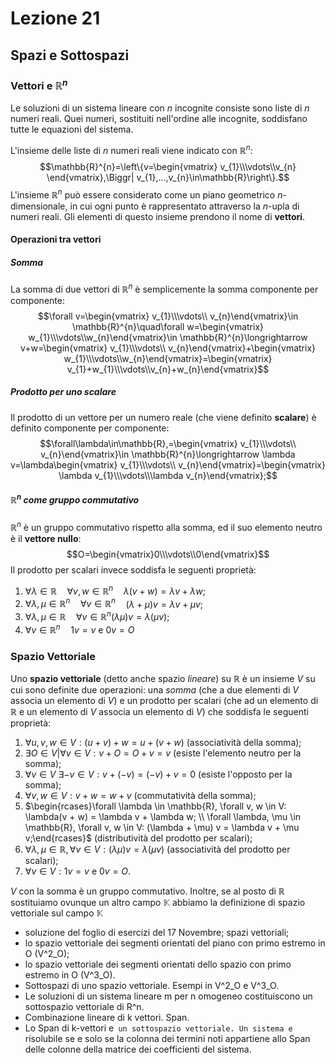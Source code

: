 # Lezione 21
## Spazi e Sottospazi
### Vettori e $\mathbb{R}^{n}$
Le soluzioni di un sistema lineare con $n$ incognite consiste sono liste di $n$ numeri reali. Quei numeri, sostituiti nell'ordine alle incognite, soddisfano tutte le equazioni del sistema.

L'insieme delle liste di $n$ numeri reali viene indicato con $\mathbb{R}^n:$$$\mathbb{R}^{n}=\left\{v=\begin{vmatrix} v_{1}\\\vdots\\v_{n} \end{vmatrix},\Biggr| v_{1},...,v_{n}\in\mathbb{R}\right\}.$$
L'insieme $\mathbb{R}^n$ può essere considerato come un piano geometrico $n$-dimensionale, in cui ogni punto è rappresentato attraverso la $n$-upla di numeri reali. Gli elementi di questo insieme prendono il nome di **vettori**.
#### Operazioni tra vettori
##### Somma
La somma di due vettori di $\mathbb{R}^n$ è semplicemente la somma componente per componente:$$\forall v=\begin{vmatrix} v_{1}\\\vdots\\ v_{n}\end{vmatrix}\in \mathbb{R}^{n}\quad\forall w=\begin{vmatrix} w_{1}\\\vdots\\w_{n}\end{vmatrix}\in \mathbb{R}^{n}\longrightarrow v+w=\begin{vmatrix} v_{1}\\\vdots\\ v_{n}\end{vmatrix}+\begin{vmatrix} w_{1}\\\vdots\\w_{n}\end{vmatrix}=\begin{vmatrix} v_{1}+w_{1}\\\vdots\\v_{n}+w_{n}\end{vmatrix}$$
##### Prodotto per uno scalare
Il prodotto di un vettore per un numero reale (che viene definito **scalare**)  è definito componente per componente: $$\forall\lambda\in\mathbb{R},=\begin{vmatrix} v_{1}\\\vdots\\ v_{n}\end{vmatrix}\in \mathbb{R}^{n}\longrightarrow \lambda v=\lambda\begin{vmatrix} v_{1}\\\vdots\\ v_{n}\end{vmatrix}=\begin{vmatrix} \lambda v_{1}\\\vdots\\\lambda v_{n}\end{vmatrix};$$
##### $\mathbb{R}^n$ come gruppo commutativo
$\mathbb{R}^n$ è un gruppo commutativo rispetto alla somma, ed il suo elemento neutro è il **vettore nullo**:$$O=\begin{vmatrix}0\\\vdots\\0\end{vmatrix}$$
Il prodotto per scalari invece soddisfa le seguenti proprietà:
1) $\forall\lambda\in\mathbb{R}\quad$$\forall v,w\in\mathbb{R}^{n}\quad$$\lambda(v+w)=\lambda v+\lambda w;$
2) $\forall\lambda,\mu\in\mathbb{R}^{n}\quad$$\forall v\in\mathbb{R}^{n}\quad$$(\lambda+\mu)v=\lambda v+\mu v;$
3) $\forall \lambda,\mu\in\mathbb{R}\quad$$\forall v\in\mathbb{R}^{n}$$(\lambda\mu)v=\lambda(\mu v);$
4) $\forall v\in\mathbb{R}^{n}\quad$$1v=v$ e $0v=O$ 

### Spazio Vettoriale
Uno **spazio vettoriale** (detto anche spazio *lineare*) su $\mathbb{R}$ è un insieme $V$ su cui sono definite due operazioni: una *somma* (che a due elementi di $V$ associa un elemento di $V$) e un prodotto per scalari (che ad un elemento di $\mathbb{R}$ e un elemento di $V$ associa un elemento di $V$) che soddisfa le seguenti proprietà:
1) $\forall u, v, w \in V: (u + v) + w = u + (v + w)$ (associatività della somma);
2) $\exists O\in V |\forall v \in V: v + O = O + v = v$ (esiste l'elemento neutro per la somma);
3) $\forall v \in V\ \exists-v\in V: v + (-v) = (-v) + v = 0$ (esiste l'opposto per la somma);
4) $\forall v, w \in V: v + w = w + v$ (commutatività della somma);
5) $\begin{rcases}\forall \lambda \in \mathbb{R}, \forall v, w \in V: \lambda(v + w) = \lambda v + \lambda w; \\ \forall \lambda, \mu \in \mathbb{R}, \forall v, w \in V: (\lambda + \mu) v = \lambda v + \mu v;\end{rcases}$ (distributività del prodotto per scalari);
6) $\forall \lambda, \mu \in \mathbb{R}, \forall v \in V: (\lambda \mu) v = \lambda (\mu v)$ (associatività del prodotto per scalari);
7) $\forall v\in V: 1v=v$ e $0v=O.$

$V$ con la somma è un gruppo commutativo. Inoltre, se al posto di $\mathbb{R}$ sostituiamo ovunque un altro campo $\mathbb{K}$ abbiamo la definizione di spazio vettoriale sul campo $\mathbb{K}$





- soluzione del foglio di esercizi del 17 Novembre; spazi vettoriali;  
- lo spazio vettoriale dei segmenti orientati del piano con primo estremo in O (V^2_O);  
- lo spazio vettoriale dei segmenti orientati dello spazio con primo estremo in O (V^3_O).  
- Sottospazi di uno spazio vettoriale. Esempi in V^2_O e V^3_O.  
- Le soluzioni di un sistema lineare m per n omogeneo costituiscono un sottospazio vettoriale di R^n.  
- Combinazione lineare di k vettori. Span.  
- Lo Span di k-vettori e` un sottospazio vettoriale. Un sistema e` risolubile se e solo se la colonna dei termini noti appartiene allo Span delle colonne della matrice dei coefficienti del sistema.